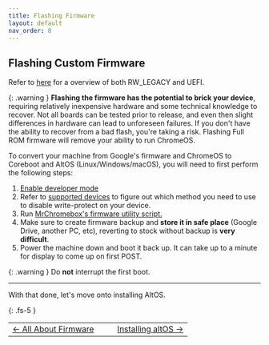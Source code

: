 ```yaml
---
title: Flashing Firmware
layout: default
nav_order: 8
---
```


## Flashing Custom Firmware

Refer to [here](allaboutfirmware.html) for a overview of both RW_LEGACY and UEFI.

{: .warning }
**Flashing the firmware has the potential to brick your device**, requiring relatively inexpensive hardware and some technical knowledge to recover. Not all boards can be tested prior to release, and even then slight differences in hardware can lead to unforeseen failures. If you don't have the ability to recover from a bad flash, you're taking a risk. Flashing Full ROM firmware will remove your ability to run ChromeOS. 


To convert your machine from Google's firmware and ChromeOS to Coreboot and AltOS (Linux/Windows/macOS), you will need to first perform the following steps:

1. [Enable developer mode](https://chromium.googlesource.com/chromiumos/docs/+/HEAD/developer_mode.md)
2. Refer to [supported devices](supported-devices.html) to figure out which method you need to use to disable write-protect on your device.
3. Run [MrChromebox's firmware utility script.](https://mrchromebox.tech/#fwscript)
4. Make sure to create firmware backup and **store it in safe place** (Google Drive, another PC, etc), reverting to stock without backup is **very difficult**.
5. Power the machine down and boot it back up. It can take up to a minute for display to come up on first POST. 

{: .warning }
Do **not** interrupt the first boot. 

-------

With that done, let's move onto installing AltOS.

{: .fs-5 }

<table>
<tr>
<td width="50%" style="text-align: left">
<a href="allaboutfirmware.html">← All About Firmware</a> 
</td>
<td width="50%" style="text-align: right">
<a href="altos.html">Installing altOS →</a> 
</td>
</tr>
</table>
